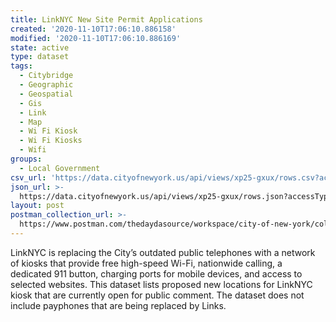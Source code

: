 ```yaml
---
title: LinkNYC New Site Permit Applications
created: '2020-11-10T17:06:10.886158'
modified: '2020-11-10T17:06:10.886169'
state: active
type: dataset
tags:
  - Citybridge
  - Geographic
  - Geospatial
  - Gis
  - Link
  - Map
  - Wi Fi Kiosk
  - Wi Fi Kiosks
  - Wifi
groups:
  - Local Government
csv_url: 'https://data.cityofnewyork.us/api/views/xp25-gxux/rows.csv?accessType=DOWNLOAD'
json_url: >-
  https://data.cityofnewyork.us/api/views/xp25-gxux/rows.json?accessType=DOWNLOAD
layout: post
postman_collection_url: >-
  https://www.postman.com/thedaydasource/workspace/city-of-new-york/collection/15909983-264bf41a-3ef7-42c1-ac86-2a0a1c566a07
---
```

LinkNYC is replacing the City’s outdated public telephones with a network of kiosks that provide free high-speed Wi-Fi, nationwide calling, a dedicated 911 button, charging ports for mobile devices, and access to selected websites. This dataset lists proposed new locations for LinkNYC kiosk that are currently open for public comment.  The dataset does not include payphones that are being replaced by Links.
